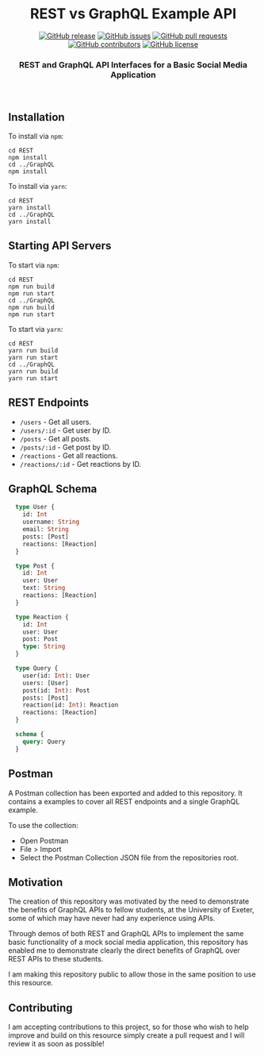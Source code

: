 <div align="center">

# REST vs GraphQL Example API

[![GitHub release](https://img.shields.io/github/release/Thomas-Smyth/REST-vs-GraphQL-Example.svg?style=flat-square)](https://github.com/Thomas-Smyth/REST-vs-GraphQL-Example/releases)
[![GitHub issues](https://img.shields.io/github/issues/Thomas-Smyth/REST-vs-GraphQL-Example.svg?style=flat-square)](https://github.com/Thomas-Smyth/REST-vs-GraphQL-Example/issues)
[![GitHub pull requests](https://img.shields.io/github/issues-pr-raw/Thomas-Smyth/REST-vs-GraphQL-Example.svg?style=flat-square)](https://github.com/Thomas-Smyth/REST-vs-GraphQL-Example/pulls)
[![GitHub contributors](https://img.shields.io/github/contributors/Thomas-Smyth/REST-vs-GraphQL-Example.svg?style=flat-square)](https://github.com/Thomas-Smyth/REST-vs-GraphQL-Example/graphs/contributors)
[![GitHub license](https://img.shields.io/github/license/Thomas-Smyth/SpaceX-API-Wrapper.svg?style=flat-square)](https://github.com/Thomas-Smyth/REST-vs-GraphQL-Example/blob/master/LICENSE.md)

### REST and GraphQL API Interfaces for a Basic Social Media Application
<br>
</div>

## Installation
To install via `npm`:
```
cd REST
npm install
cd ../GraphQL
npm install
```

To install via `yarn`:
```
cd REST
yarn install
cd ../GraphQL
yarn install
```

## Starting API Servers
To start via `npm`:
```
cd REST
npm run build
npm run start
cd ../GraphQL
npm run build
npm run start
```

To start via `yarn`:
```
cd REST
yarn run build
yarn run start
cd ../GraphQL
yarn run build
yarn run start
```

## REST Endpoints
* `/users` - Get all users.
* `/users/:id` - Get user by ID.
* `/posts` - Get all posts.
* `/posts/:id` - Get post by ID.
* `/reactions` - Get all reactions.
* `/reactions/:id` - Get reactions by ID.

## GraphQL Schema
```graphql
  type User {
    id: Int
    username: String
    email: String
    posts: [Post]
    reactions: [Reaction]
  }

  type Post {
    id: Int
    user: User
    text: String
    reactions: [Reaction]
  }

  type Reaction {
    id: Int
    user: User
    post: Post
    type: String
  }

  type Query {
    user(id: Int): User
    users: [User]
    post(id: Int): Post
    posts: [Post]
    reaction(id: Int): Reaction
    reactions: [Reaction]
  }

  schema {
    query: Query
  }
```

## Postman
A Postman collection has been exported and added to this repository. It contains a examples to cover all REST endpoints and a single GraphQL example.

To use the collection:
* Open Postman
* File > Import
* Select the Postman Collection JSON file from the repositories root.

## Motivation
The creation of this repository was motivated by the need to demonstrate the benefits of GraphQL APIs to fellow students, at the University of Exeter, some of which may have never had any experience using APIs.

Through demos of both REST and GraphQL APIs to implement the same basic functionality of a mock social media application, this repository has enabled me to demonstrate clearly the direct benefits of GraphQL over REST APIs to these students.

I am making this repository public to allow those in the same position to use this resource.

## Contributing
I am accepting contributions to this project, so for those who wish to help improve and build on this resource simply create a pull request and I will review it as soon as possible!
